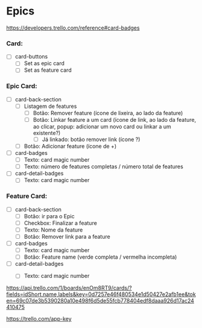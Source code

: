 # Epics

https://developers.trello.com/reference#card-badges

### Card:
- [ ] card-buttons
    - [ ] Set as epic card
    - [ ] Set as feature card

### Epic Card:
- [ ] card-back-section
    - [ ] Listagem de features
        - [ ] Botão: Remover feature (ícone de lixeira, ao lado da feature)
        - [ ] Botão: Linkar feature a um card (ícone de link, ao lado da feature, ao clicar, popup: adicionar um novo card ou linkar a um existente?)
            - [ ] Já linkado: botão remover link (ícone ?)
    - [ ] Botão: Adicionar feature (ícone de +)
- [ ] card-badges
    - [ ] Texto: card magic number
    - [ ] Texto: número de features completas / número total de features
- [ ] card-detail-badges
    - [ ] Texto: card magic number

### Feature Card:
- [ ] card-back-section
    - [ ] Botão: ir para o Epic
    - [ ] Checkbox: Finalizar a feature
    - [ ] Texto: Nome da feature
    - [ ] Botão: Remover link para a feature
- [ ] card-badges
    - [ ] Texto: card magic number
    - [ ] Botão: Feature name (verde completa / vermelha incompleta)
- [ ] card-detail-badges
    - [ ] Texto: card magic number
 

https://api.trello.com/1/boards/enOm8RT9/cards/?fields=idShort,name,labels&key=0d7257e46f480534e1d50427e2afb1ee&token=69c07de3b5390280a10e498f6d5de55fcb778404edf8daaa926d17ac24410475

https://trello.com/app-key